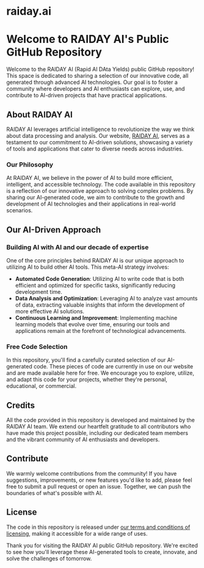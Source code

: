 # raiday.ai

# Welcome to RAIDAY AI's Public GitHub Repository

Welcome to the RAIDAY AI (Rapid AI DAta Yields) public GitHub repository! This space is dedicated to sharing a selection of our innovative code, all generated through advanced AI technologies. Our goal is to foster a community where developers and AI enthusiasts can explore, use, and contribute to AI-driven projects that have practical applications.

## About RAIDAY AI

RAIDAY AI leverages artificial intelligence to revolutionize the way we think about data processing and analysis. Our website, [RAIDAY AI](https://raiday.ai), serves as a testament to our commitment to AI-driven solutions, showcasing a variety of tools and applications that cater to diverse needs across industries. 

### Our Philosophy

At RAIDAY AI, we believe in the power of AI to build more efficient, intelligent, and accessible technology. The code available in this repository is a reflection of our innovative approach to solving complex problems. By sharing our AI-generated code, we aim to contribute to the growth and development of AI technologies and their applications in real-world scenarios.

## Our AI-Driven Approach

### Building AI with AI and our decade of expertise

One of the core principles behind RAIDAY AI is our unique approach to utilizing AI to build other AI tools. This meta-AI strategy involves:

- **Automated Code Generation**: Utilizing AI to write code that is both efficient and optimized for specific tasks, significantly reducing development time.
- **Data Analysis and Optimization**: Leveraging AI to analyze vast amounts of data, extracting valuable insights that inform the development of more effective AI solutions.
- **Continuous Learning and Improvement**: Implementing machine learning models that evolve over time, ensuring our tools and applications remain at the forefront of technological advancements.

### Free Code Selection

In this repository, you'll find a carefully curated selection of our AI-generated code. These pieces of code are currently in use on our website and are made available here for free. We encourage you to explore, utilize, and adapt this code for your projects, whether they're personal, educational, or commercial.

## Credits

All the code provided in this repository is developed and maintained by the RAIDAY AI team. We extend our heartfelt gratitude to all contributors who have made this project possible, including our dedicated team members and the vibrant community of AI enthusiasts and developers.

## Contribute

We warmly welcome contributions from the community! If you have suggestions, improvements, or new features you'd like to add, please feel free to submit a pull request or open an issue. Together, we can push the boundaries of what's possible with AI.

## License

The code in this repository is released under [our terms and conditions of licensing](https://raiday.ai/terms-of-service/), making it accessible for a wide range of uses.

Thank you for visiting the RAIDAY AI public GitHub repository. We're excited to see how you'll leverage these AI-generated tools to create, innovate, and solve the challenges of tomorrow.


